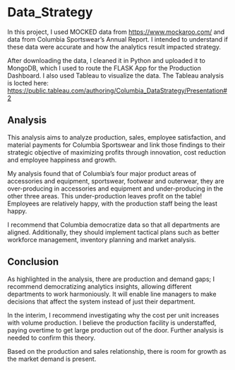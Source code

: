 # Data_Strategy
 
In this project, I used MOCKED data from https://www.mockaroo.com/  and data from Columbia Sportswear’s Annual Report. I intended to understand if these data were accurate and how the analytics result impacted strategy. 


After downloading the data, I cleaned it in Python and uploaded it to MongoDB, which I used to route the FLASK App for the Production Dashboard. I also used Tableau to visualize the data. The Tableau analysis is locted here: https://public.tableau.com/authoring/Columbia_DataStrategy/Presentation#2


## Analysis 

This analysis aims to analyze production, sales, employee satisfaction, and material payments for Columbia Sportswear and link those findings to their strategic objective of maximizing profits through innovation, cost reduction and employee happiness and growth. 
  
  
My analysis found that of Columbia’s four major product areas of accessories and equipment, sportswear, footwear and outerwear, they are over-producing in accessories and equipment and under-producing in the other three areas. This under-production leaves profit on the table! Employees are relatively happy, with the production staff being the least happy.   
  
  
I recommend that Columbia democratize data so that all departments are aligned. Additionally, they should implement tactical plans such as better workforce management, inventory planning and market analysis. 

## Conclusion

As highlighted in the analysis, there are production and demand gaps; I recommend democratizing analytics insights, allowing different departments to work harmoniously. It will enable line managers to make decisions that affect the system instead of just their department. 
  
In the interim, I recommend investigating why the cost per unit increases with volume production. I believe the production facility is understaffed, paying overtime to get large production out of the door. Further analysis is needed to confirm this theory. 
  

Based on the production and sales relationship, there is room for growth as the market demand is present. 


